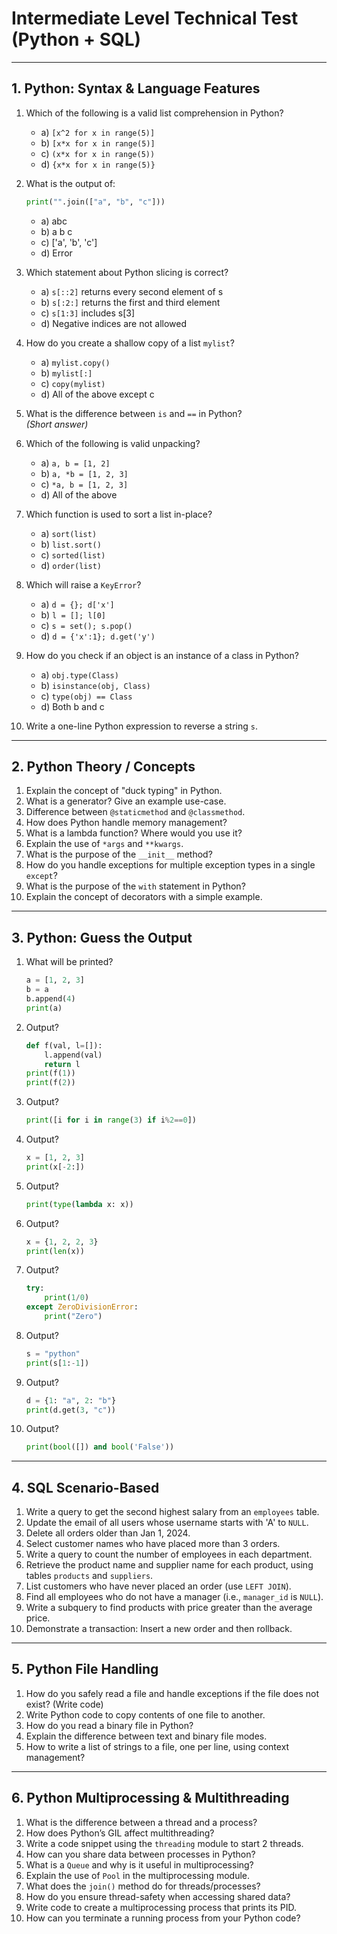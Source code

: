 # Intermediate Level Technical Test (Python + SQL)

---

## 1. Python: Syntax & Language Features

1. Which of the following is a valid list comprehension in Python?
    - a) `[x^2 for x in range(5)]`
    - b) `[x*x for x in range(5)]`
    - c) `(x*x for x in range(5))`
    - d) `{x*x for x in range(5)}`

2. What is the output of:
    ```python
    print("".join(["a", "b", "c"]))
    ```
    - a) abc
    - b) a b c
    - c) ['a', 'b', 'c']
    - d) Error

3. Which statement about Python slicing is correct?
    - a) `s[::2]` returns every second element of s
    - b) `s[:2:]` returns the first and third element
    - c) `s[1:3]` includes s[3]
    - d) Negative indices are not allowed

4. How do you create a shallow copy of a list `mylist`?
    - a) `mylist.copy()`
    - b) `mylist[:]`
    - c) `copy(mylist)`
    - d) All of the above except c

5. What is the difference between `is` and `==` in Python?  
    *(Short answer)*

6. Which of the following is valid unpacking?
    - a) `a, b = [1, 2]`
    - b) `a, *b = [1, 2, 3]`
    - c) `*a, b = [1, 2, 3]`
    - d) All of the above

7. Which function is used to sort a list in-place?
    - a) `sort(list)`
    - b) `list.sort()`
    - c) `sorted(list)`
    - d) `order(list)`

8. Which will raise a `KeyError`?
    - a) `d = {}; d['x']`
    - b) `l = []; l[0]`
    - c) `s = set(); s.pop()`
    - d) `d = {'x':1}; d.get('y')`

9. How do you check if an object is an instance of a class in Python?
    - a) `obj.type(Class)`
    - b) `isinstance(obj, Class)`
    - c) `type(obj) == Class`
    - d) Both b and c

10. Write a one-line Python expression to reverse a string `s`.

---

## 2. Python Theory / Concepts

1. Explain the concept of "duck typing" in Python.
2. What is a generator? Give an example use-case.
3. Difference between `@staticmethod` and `@classmethod`.
4. How does Python handle memory management?
5. What is a lambda function? Where would you use it?
6. Explain the use of `*args` and `**kwargs`.
7. What is the purpose of the `__init__` method?
8. How do you handle exceptions for multiple exception types in a single `except`?
9. What is the purpose of the `with` statement in Python?
10. Explain the concept of decorators with a simple example.

---

## 3. Python: Guess the Output

1. What will be printed?
    ```python
    a = [1, 2, 3]
    b = a
    b.append(4)
    print(a)
    ```

2. Output?
    ```python
    def f(val, l=[]):
        l.append(val)
        return l
    print(f(1))
    print(f(2))
    ```

3. Output?
    ```python
    print([i for i in range(3) if i%2==0])
    ```

4. Output?
    ```python
    x = [1, 2, 3]
    print(x[-2:])
    ```

5. Output?
    ```python
    print(type(lambda x: x))
    ```

6. Output?
    ```python
    x = {1, 2, 2, 3}
    print(len(x))
    ```

7. Output?
    ```python
    try:
        print(1/0)
    except ZeroDivisionError:
        print("Zero")
    ```

8. Output?
    ```python
    s = "python"
    print(s[1:-1])
    ```

9. Output?
    ```python
    d = {1: "a", 2: "b"}
    print(d.get(3, "c"))
    ```

10. Output?
    ```python
    print(bool([]) and bool('False'))
    ```

---

## 4. SQL Scenario-Based

1. Write a query to get the second highest salary from an `employees` table.
2. Update the email of all users whose username starts with 'A' to `NULL`.
3. Delete all orders older than Jan 1, 2024.
4. Select customer names who have placed more than 3 orders.
5. Write a query to count the number of employees in each department.
6. Retrieve the product name and supplier name for each product, using tables `products` and `suppliers`.
7. List customers who have never placed an order (use `LEFT JOIN`).
8. Find all employees who do not have a manager (i.e., `manager_id` is `NULL`).
9. Write a subquery to find products with price greater than the average price.
10. Demonstrate a transaction: Insert a new order and then rollback.

---

## 5. Python File Handling

1. How do you safely read a file and handle exceptions if the file does not exist? (Write code)
2. Write Python code to copy contents of one file to another.
3. How do you read a binary file in Python?
4. Explain the difference between text and binary file modes.
5. How to write a list of strings to a file, one per line, using context management?

---

## 6. Python Multiprocessing & Multithreading

1. What is the difference between a thread and a process?
2. How does Python’s GIL affect multithreading?
3. Write a code snippet using the `threading` module to start 2 threads.
4. How can you share data between processes in Python?
5. What is a `Queue` and why is it useful in multiprocessing?
6. Explain the use of `Pool` in the multiprocessing module.
7. What does the `join()` method do for threads/processes?
8. How do you ensure thread-safety when accessing shared data?
9. Write code to create a multiprocessing process that prints its PID.
10. How can you terminate a running process from your Python code?
